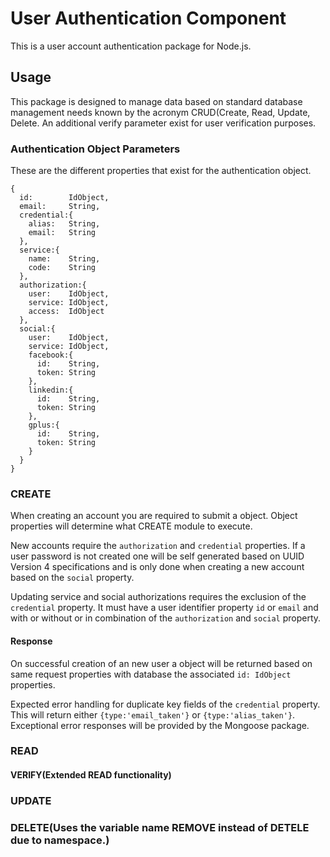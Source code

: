 # User Authentication Component
This is a user account authentication package for Node.js.

## Usage

This package is designed to manage data based on standard database management needs known by the acronym CRUD(Create, Read, Update, Delete. An additional verify parameter exist for user verification purposes.

### Authentication Object Parameters

These are the different properties that exist for the authentication object.

```
{
  id:        IdObject,
  email:     String,
  credential:{
    alias:   String,
    email:   String
  },
  service:{
    name:    String,
    code:    String
  },
  authorization:{
    user:    IdObject,
    service: IdObject,
    access:  IdObject
  },
  social:{ 
    user:    IdObject,
    service: IdObject,
    facebook:{
      id:    String,
      token: String
    },
    linkedin:{
      id:    String,
      token: String
    },
    gplus:{
      id:    String,
      token: String
    }
  }
}
```

### CREATE

When creating an account you are required to submit a object.  Object properties will determine what CREATE module to execute. 

New accounts require the `authorization` and `credential` properties.  If a user password is not created one will be self generated based on UUID Version 4 specifications and is only done when creating a new account based on the `social` property.

Updating service and social authorizations requires the exclusion of the `credential` property.  It must have a user identifier property `id` or `email` and with or without or in combination of the `authorization` and `social` property.

#### Response

On successful creation of an new user a object will be returned based on same request properties with database the associated `id: IdObject` properties. 

Expected error handling for duplicate key fields of the `credential` property.   This will return either `{type:'email_taken'}` or `{type:'alias_taken'}`. Exceptional error responses will be provided by the Mongoose package.

### READ



#### VERIFY(Extended READ functionality)



### UPDATE



### DELETE(Uses the variable name REMOVE instead of DETELE due to namespace.)


